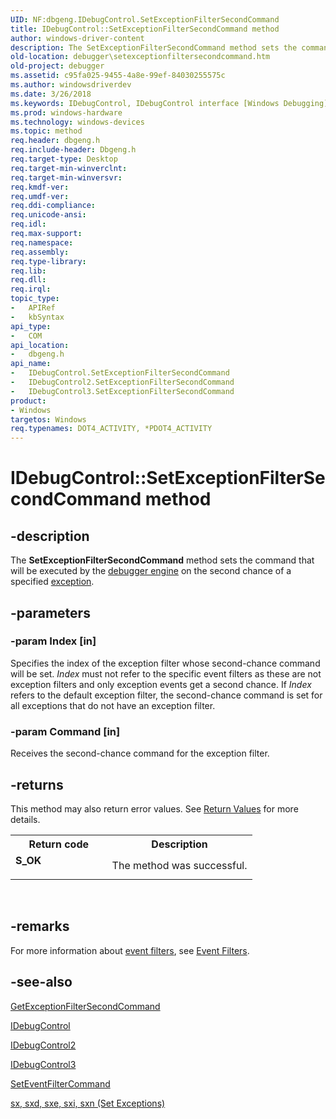 ```yaml
---
UID: NF:dbgeng.IDebugControl.SetExceptionFilterSecondCommand
title: IDebugControl::SetExceptionFilterSecondCommand method
author: windows-driver-content
description: The SetExceptionFilterSecondCommand method sets the command that will be executed by the debugger engine on the second chance of a specified exception.
old-location: debugger\setexceptionfiltersecondcommand.htm
old-project: debugger
ms.assetid: c95fa025-9455-4a8e-99ef-84030255575c
ms.author: windowsdriverdev
ms.date: 3/26/2018
ms.keywords: IDebugControl, IDebugControl interface [Windows Debugging], SetExceptionFilterSecondCommand method, IDebugControl2 interface [Windows Debugging], SetExceptionFilterSecondCommand method, IDebugControl2::SetExceptionFilterSecondCommand, IDebugControl3 interface [Windows Debugging], SetExceptionFilterSecondCommand method, IDebugControl3::SetExceptionFilterSecondCommand, IDebugControl::SetExceptionFilterSecondCommand, IDebugControl_39380f22-4c68-40fe-b277-f7eace77bcee.xml, SetExceptionFilterSecondCommand method [Windows Debugging], SetExceptionFilterSecondCommand method [Windows Debugging], IDebugControl interface, SetExceptionFilterSecondCommand method [Windows Debugging], IDebugControl2 interface, SetExceptionFilterSecondCommand method [Windows Debugging], IDebugControl3 interface, SetExceptionFilterSecondCommand,IDebugControl.SetExceptionFilterSecondCommand, dbgeng/IDebugControl2::SetExceptionFilterSecondCommand, dbgeng/IDebugControl3::SetExceptionFilterSecondCommand, dbgeng/IDebugControl::SetExceptionFilterSecondCommand, debugger.setexceptionfiltersecondcommand
ms.prod: windows-hardware
ms.technology: windows-devices
ms.topic: method
req.header: dbgeng.h
req.include-header: Dbgeng.h
req.target-type: Desktop
req.target-min-winverclnt: 
req.target-min-winversvr: 
req.kmdf-ver: 
req.umdf-ver: 
req.ddi-compliance: 
req.unicode-ansi: 
req.idl: 
req.max-support: 
req.namespace: 
req.assembly: 
req.type-library: 
req.lib: 
req.dll: 
req.irql: 
topic_type:
-	APIRef
-	kbSyntax
api_type:
-	COM
api_location:
-	dbgeng.h
api_name:
-	IDebugControl.SetExceptionFilterSecondCommand
-	IDebugControl2.SetExceptionFilterSecondCommand
-	IDebugControl3.SetExceptionFilterSecondCommand
product:
- Windows
targetos: Windows
req.typenames: DOT4_ACTIVITY, *PDOT4_ACTIVITY
---
```


# IDebugControl::SetExceptionFilterSecondCommand method


## -description


The <b>SetExceptionFilterSecondCommand</b>  method sets the command that will be executed by the <a href="https://msdn.microsoft.com/fa52a1f0-9397-48a5-acbd-ce5347c0baef">debugger engine</a> on the second chance of a specified <a href="https://msdn.microsoft.com/0dd010e7-3e10-422a-adcb-8fe7df9e29ab">exception</a>.


## -parameters




### -param Index [in]

Specifies the index of the exception filter whose second-chance command will be set.  <i>Index</i> must not refer to the specific event filters as these are not exception filters and only exception events get a second chance.  If <i>Index</i> refers to the default exception filter, the second-chance command is set for all exceptions that do not have an exception filter.


### -param Command [in]

Receives the second-chance command for the exception filter.


## -returns



This method may also return error values.  See <a href="https://msdn.microsoft.com/713f3ee2-2f5b-415e-9908-90f5ae428b43">Return Values</a> for more details.

<table>
<tr>
<th>Return code</th>
<th>Description</th>
</tr>
<tr>
<td width="40%">
<dl>
<dt><b>S_OK</b></dt>
</dl>
</td>
<td width="60%">
The method was successful.

</td>
</tr>
</table>
 




## -remarks



For more information about <a href="https://msdn.microsoft.com/library/windows/hardware/ff543071">event filters</a>, see <a href="https://msdn.microsoft.com/library/windows/hardware/ff543071">Event Filters</a>.




## -see-also




<a href="https://msdn.microsoft.com/library/windows/hardware/ff546653">GetExceptionFilterSecondCommand</a>



<a href="https://msdn.microsoft.com/library/windows/hardware/ff550508">IDebugControl</a>



<a href="https://msdn.microsoft.com/library/windows/hardware/ff550512">IDebugControl2</a>



<a href="https://msdn.microsoft.com/library/windows/hardware/ff550519">IDebugControl3</a>



<a href="https://msdn.microsoft.com/library/windows/hardware/ff556678">SetEventFilterCommand</a>



<a href="https://msdn.microsoft.com/fdb5059f-e7d9-4e14-aa3d-030e72c30732">sx, sxd, sxe, sxi, sxn (Set Exceptions)</a>
 

 

